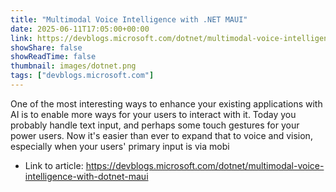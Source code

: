 ```yaml
---
title: "Multimodal Voice Intelligence with .NET MAUI"
date: 2025-06-11T17:05:00+00:00
link: https://devblogs.microsoft.com/dotnet/multimodal-voice-intelligence-with-dotnet-maui
showShare: false
showReadTime: false
thumbnail: images/dotnet.png
tags: ["devblogs.microsoft.com"]
---
```

One of the most interesting ways to enhance your existing applications with AI is to enable more ways for your users to interact with it. Today you probably handle text input, and perhaps some touch gestures for your power users. Now it's easier than ever to expand that to voice and vision, especially when your users' primary input is via mobi

- Link to article: https://devblogs.microsoft.com/dotnet/multimodal-voice-intelligence-with-dotnet-maui